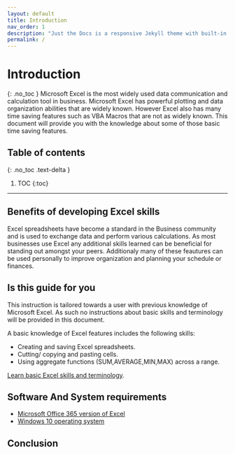 ```yaml
---
layout: default
title: Introduction
nav_order: 1
description: "Just the Docs is a responsive Jekyll theme with built-in search that is easily customizable and hosted on GitHub Pages."
permalink: /
---
```



# Introduction
{: .no_toc }
Microsoft Excel is the most widely used data communication and calculation tool in business. Microsoft Excel has powerful plotting and data organization abilities that are widely known. However Excel also has many time saving features such as VBA Macros that are not as widely known. This document will provide you with the knowledge about some of those basic time saving features.

## Table of contents
{: .no_toc .text-delta }

1. TOC
{:toc}

---


## Benefits of developing Excel skills
Excel spreadsheets have become a standard in the Business community and is used to exchange data and perform various calculations. 
As most businesses use Excel any additional skills learned can be beneficial for standing out amongst your peers. Additionaly many of these feautures can be used personally to improve organization and planning your schedule or finances.


## Is this guide for you
This instruction is tailored towards a user with previous knowledge of Microsoft Excel. As such no instructions about basic skills and terminology will be provided in this document. 

A basic knowledge of Excel features includes the following skills:
 * Creating and saving Excel spreadsheets.
 * Cutting/ copying and pasting cells.
 * Using aggregate functions (SUM,AVERAGE,MIN,MAX) across a range.
 
[Learn basic Excel skills and terminology](https://www.excel-easy.com/).

 ## Software And System requirements
* [Microsoft Office 365 version of Excel](https://products.office.com/en-ca/compare-all-microsoft-office-products?&activetab=tab%3aprimaryr1) 
* [Windows 10 operating system](https://www.microsoft.com/en-ca/windows/get-windows-10) 

## Conclusion

